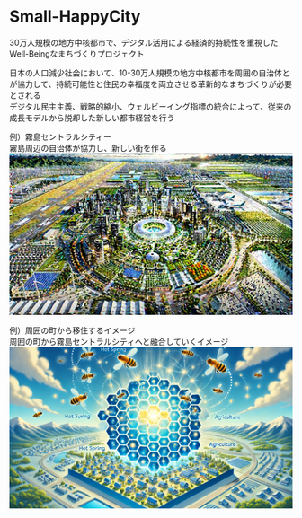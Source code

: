 # Small-HappyCity
30万人規模の地方中核都市で、デジタル活用による経済的持続性を重視したWell-Beingなまちづくりプロジェクト

日本の人口減少社会において、10-30万人規模の地方中核都市を周囲の自治体とが協力して、持続可能性と住民の幸福度を両立させる革新的なまちづくりが必要とされる  
デジタル民主主義、戦略的縮小、ウェルビーイング指標の統合によって、従来の成長モデルから脱却した新しい都市経営を行う

例）霧島セントラルシティー  
霧島周辺の自治体が協力し、新しい街を作る  
![霧島セントラルシティ](./Picture/KirishimaCentralCity.webp)

例）周囲の町から移住するイメージ  
周囲の町から霧島セントラルシティへと融合していくイメージ
![移住イメージ](./Picture/HoneycombModel.webp)
